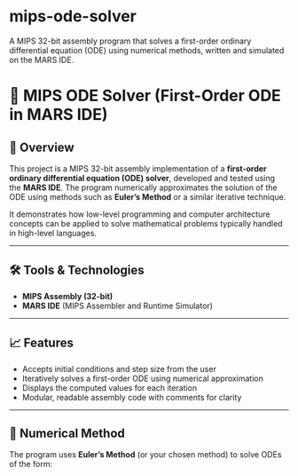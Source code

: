 # mips-ode-solver
A MIPS 32-bit assembly program that solves a first-order ordinary differential equation (ODE) using numerical methods, written and simulated on the MARS IDE.

# 🧮 MIPS ODE Solver (First-Order ODE in MARS IDE)

## 📘 Overview
This project is a MIPS 32-bit assembly implementation of a **first-order ordinary differential equation (ODE) solver**, developed and tested using the **MARS IDE**. The program numerically approximates the solution of the ODE using methods such as **Euler’s Method** or a similar iterative technique.

It demonstrates how low-level programming and computer architecture concepts can be applied to solve mathematical problems typically handled in high-level languages.

---

## 🛠 Tools & Technologies
- **MIPS Assembly (32-bit)**
- **MARS IDE** (MIPS Assembler and Runtime Simulator)

---

## 📈 Features
- Accepts initial conditions and step size from the user
- Iteratively solves a first-order ODE using numerical approximation
- Displays the computed values for each iteration
- Modular, readable assembly code with comments for clarity

---

## 📌 Numerical Method
The program uses **Euler’s Method** (or your chosen method) to solve ODEs of the form:

